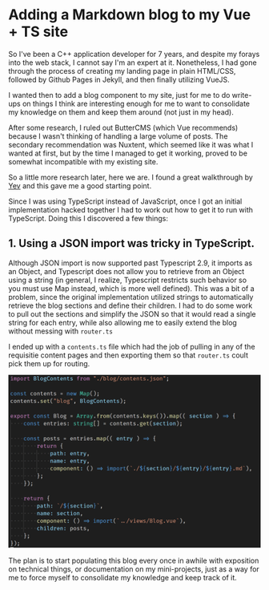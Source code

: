 # Adding a Markdown blog to my Vue + TS site

So I've been a C++ application developer for 7 years, and despite my forays into the web stack, I cannot say I'm an expert at it. Nonetheless, I had gone through the process of creating my landing page in plain HTML/CSS, followed by Github Pages in Jekyll, and then finally utilizing VueJS. 

I wanted then to add a blog component to my site, just for me to do write-ups on things I think are interesting enough for me to want to consolidate my knowledge on them and keep them around (not just in my head).

After some research, I ruled out ButterCMS (which Vue recommends) because I wasn't thinking of handling a large volume of posts. The secondary recommendation was Nuxtent, which seemed like it was what I wanted at first, but by the time I managed to get it working, proved to be somewhat incompatible with my existing site.

So a little more research later, here we are. I found a great walkthrough by [Yev](https://dev.to/vycoder/creating-a-simple-blog-using-vue-with-markdown-2omd) and this gave me a good starting point. 

Since I was using TypeScript instead of JavaScript, once I got an initial implementation hacked together I had to work out how to get it to run with TypeScript. Doing this I discovered a few things:

## 1. Using a JSON import was tricky in TypeScript. 

 Although JSON import is now supported past Typescript 2.9, it imports as an Object, and Typescript does not allow you to retrieve from an Object using a string (in general, I realize, Typescript restricts such behavior so you must use Map instead, which is more well defined). This was a bit of a problem, since the original implementation utilized strings to automatically retrieve the blog sections and define their children. I had to do some work to pull out the sections and simplify the JSON so that it would read a single string for each entry, while also allowing me to easily extend the blog without messing with `router.ts`

 I ended up with a `contents.ts` file which had the job of pulling in any of the requisitie content pages and then exporting them so that `router.ts` coult pick them up for routing. 

 ![contents.ts](./contents_ts.png)

The plan is to start populating this blog every once in awhile with exposition on technical things, or documentation on my mini-projects, just as a way for me to force myself to consolidate my knowledge and keep track of it.
